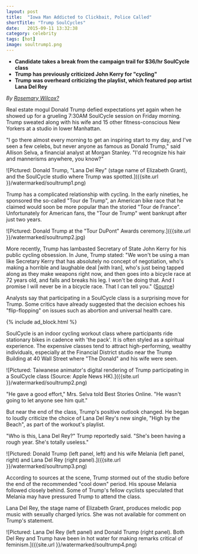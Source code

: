```yaml
---
layout: post
title:  "Iowa Man Addicted to Clickbait, Police Called"
shortTitle: "Trump SoulCycles"
date:   2015-09-11 13:32:38
category: celebrity
tags: [hot]
image: soultrump1.png
---
```


- __Candidate takes a break from the campaign trail for $36/hr SoulCycle class__
- __Trump has previously criticized John Kerry for "cycling"__
- __Trump was overheard criticizing the playlist, which featured pop artist Lana Del Rey__

*By [Rosemary Wilcox?](https://www.facebook.com/rosemarypwilcox)*

Real estate mogul Donald Trump defied expectations yet again when he showed up for a grueling 7:30AM SoulCycle session on Friday morning.  Trump sweated along with his wife and 15 other fitness-conscious New Yorkers at a studio in lower Manhattan.

"I go there almost every morning to get an inspiring start
to my day, and I've seen a few celebs, but never anyone as
famous as Donald Trump," said Allison Selva, a financial
analyst at Morgan Stanley.  "I'd recognize his hair and
mannerisms anywhere, you know?"

![Pictured: Donald Trump, "Lana Del Rey" (stage name of Elizabeth Grant), and the SoulCycle studio where Trump was spotted.]({{site.url }}/watermarked/soultrump1.png)

Trump has a complicated relationship with cycling.  In the early nineties, he sponsored the so-called "Tour de Trump", an American bike race that he claimed would soon be more popular than the storied "Tour de France".  Unfortunately for American fans, the "Tour de Trump" went bankrupt after just two years.

![Pictured: Donald Trump at the "Tour DuPont" Awards ceremony.]({{site.url }}/watermarked/soultrump2.jpg)


More recently, Trump has lambasted Secretary of State John Kerry for his public cycling obsession.  In June, Trump stated: "We won't be using a man like Secretary Kerry that has absolutely no concept of negotiation, who's making a horrible and laughable deal [with Iran], who's just being tapped along as they make weapons right now, and then goes into a bicycle race at 72 years old, and falls and breaks his leg.  I won't be doing that.  And I promise I will never be in a bicycle race.  That I can tell you."
([Source](http://www.businessinsider.com/donald-trump-criticizes-john-kerry-for-cycling-2015-6#ixzz3lIktO1dY))


Analysts say that participating in a SoulCycle class is a surprising move for Trump.  Some critics have already suggested that the decision echoes his "flip-flopping" on issues such as abortion and universal health care.  

{% include ad_block.html %}

SoulCycle is an indoor cycling workout class where participants ride stationary bikes in cadence with 'the pack'.  It is often styled as a spiritual experience.  The expensive classes tend to attract high-performing, wealthy individuals, especially at the Financial District studio near the Trump Building at 40 Wall Street where "The Donald" and his wife were seen. 

![Pictured: Taiwanese animator's digital rendering of Trump participating in a SoulCycle class (Source: Apple News HK).]({{site.url }}/watermarked/soultrump2.png)

"He gave a good effort," Mrs. Selva told Best Stories Online.  "He wasn't going to let anyone see him quit."

But near the end of the class, Trump's positive outlook changed.  He began to loudly criticize the choice of Lana Del Rey's new single, "High by the Beach", as part of the workout's playlist.

"Who is this, Lana Del Rey?"  Trump reportedly said.  "She's been having a rough year.  She's totally useless."

![Pictured: Donald Trump (left panel, left) and his wife Melania (left panel, right) and Lana Del Rey (right panel).]({{site.url }}/watermarked/soultrump3.png)

According to sources at the scene, Trump stormed out of the studio before the end of the recommended "cool down" period.   His spouse Melania followed closely behind.  Some of Trump's fellow cyclists speculated that Melania may have pressured Trump to attend the class.

Lana Del Rey, the stage name of Elizabeth Grant, produces melodic pop music with sexually charged lyrics.  She was not available for comment on Trump's statement. 

![Pictured: Lana Del Rey (left panel) and Donald Trump (right panel).  Both Del Rey and Trump have been in hot water for making remarks critical of feminism.]({{site.url }}/watermarked/soultrump4.png)

